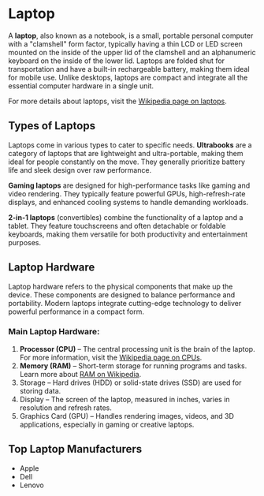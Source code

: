 # Laptop

A **laptop**, also known as a notebook, is a small, portable personal computer with a "clamshell" form factor, typically having a thin LCD or LED screen mounted on the inside of the upper lid of the clamshell and an alphanumeric keyboard on the inside of the lower lid. Laptops are folded shut for transportation and have a built-in rechargeable battery, making them ideal for mobile use. Unlike desktops, laptops are compact and integrate all the essential computer hardware in a single unit.

For more details about laptops, visit the [Wikipedia page on laptops](https://en.wikipedia.org/wiki/Laptop).

## Types of Laptops

Laptops come in various types to cater to specific needs. **Ultrabooks** are a category of laptops that are lightweight and ultra-portable, making them ideal for people constantly on the move. They generally prioritize battery life and sleek design over raw performance.

**Gaming laptops** are designed for high-performance tasks like gaming and video rendering. They typically feature powerful GPUs, high-refresh-rate displays, and enhanced cooling systems to handle demanding workloads.

**2-in-1 laptops** (convertibles) combine the functionality of a laptop and a tablet. They feature touchscreens and often detachable or foldable keyboards, making them versatile for both productivity and entertainment purposes.

## Laptop Hardware

Laptop hardware refers to the physical components that make up the device. These components are designed to balance performance and portability. Modern laptops integrate cutting-edge technology to deliver powerful performance in a compact form.

### Main Laptop Hardware:
1. **Processor (CPU)** – The central processing unit is the brain of the laptop. For more information, visit the [Wikipedia page on CPUs](https://en.wikipedia.org/wiki/Central_processing_unit).
2. **Memory (RAM)** – Short-term storage for running programs and tasks. Learn more about [RAM on Wikipedia](https://en.wikipedia.org/wiki/Random-access_memory).
3. Storage – Hard drives (HDD) or solid-state drives (SSD) are used for storing data.
4. Display – The screen of the laptop, measured in inches, varies in resolution and refresh rates.
5. Graphics Card (GPU) – Handles rendering images, videos, and 3D applications, especially in gaming or creative laptops.

## Top Laptop Manufacturers
- Apple
- Dell
- Lenovo
